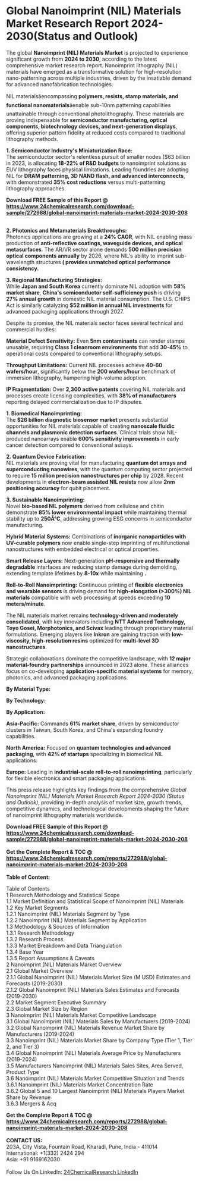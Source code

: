 <h1>Global Nanoimprint (NIL) Materials Market Research Report 2024-2030(Status and Outlook)</h1><p>The global <strong>Nanoimprint (NIL) Materials Market</strong> is projected to experience significant growth from <strong>2024 to 2030</strong>, according to the latest comprehensive market research report. Nanoimprint lithography (NIL) materials have emerged as a transformative solution for high-resolution nano-patterning across multiple industries, driven by the insatiable demand for advanced nanofabrication technologies.</p><p>NIL materialsâencompassing <strong>polymers, resists, stamp materials, and functional nanomaterials</strong>âenable sub-10nm patterning capabilities unattainable through conventional photolithography. These materials are proving indispensable for <strong>semiconductor manufacturing, optical components, biotechnology devices, and next-generation displays</strong>, offering superior pattern fidelity at reduced costs compared to traditional lithography methods.</p><p><strong>1. Semiconductor Industry's Miniaturization Race:</strong><br>
The semiconductor sector's relentless pursuit of smaller nodes ($63 billion in 2023, is allocating <strong>18-22% of R&amp;D budgets</strong> to nanoimprint solutions as EUV lithography faces physical limitations. Leading foundries are adopting NIL for <strong>DRAM patterning, 3D NAND flash, and advanced interconnects</strong>, with demonstrated <strong>35% cost reductions</strong> versus multi-patterning lithography approaches.</p><div><b>Download FREE Sample of this Report @ 
            <a href="https://www.24chemicalresearch.com/download-sample/272988/global-nanoimprint-materials-market-2024-2030-208">
            https://www.24chemicalresearch.com/download-sample/272988/global-nanoimprint-materials-market-2024-2030-208</a></b></div><br><p><strong>2. Photonics and Metamaterials Breakthroughs:</strong><br>
Photonics applications are growing at a <strong>24% CAGR</strong>, with NIL enabling mass production of <strong>anti-reflective coatings, waveguide devices, and optical metasurfaces</strong>. The AR/VR sector alone demands <strong>500 million precision optical components annually</strong> by 2026, where NIL's ability to imprint sub-wavelength structures <strong>( provides unmatched optical performance consistency.</strong></p><p><strong>3. Regional Manufacturing Strategies:</strong><br>
While <strong>Japan and South Korea</strong> currently dominate NIL adoption with <strong>58% market share</strong>, <strong>China's semiconductor self-sufficiency push</strong> is driving <strong>27% annual growth</strong> in domestic NIL material consumption. The U.S. CHIPS Act is similarly catalyzing <strong>$52 million in annual NIL investments</strong> for advanced packaging applications through 2027.</p><p>Despite its promise, the NIL materials sector faces several technical and commercial hurdles:</p><p><strong>Material Defect Sensitivity:</strong> Even <strong>5nm contaminants</strong> can render stamps unusable, requiring <strong>Class 1 cleanroom environments</strong> that add <strong>30-45%</strong> to operational costs compared to conventional lithography setups.</p><p><strong>Throughput Limitations:</strong> Current NIL processes achieve <strong>40-60 wafers/hour</strong>, significantly below the <strong>200 wafers/hour</strong> benchmark of immersion lithography, hampering high-volume adoption.</p><p><strong>IP Fragmentation:</strong> Over <strong>2,300 active patents</strong> covering NIL materials and processes create licensing complexities, with <strong>38% of manufacturers</strong> reporting delayed commercialization due to IP disputes.</p><p><strong>1. Biomedical Nanoimprinting:</strong><br>
The <strong>$26 billion diagnostic biosensor market</strong> presents substantial opportunities for NIL materials capable of creating <strong>nanoscale fluidic channels and plasmonic detection surfaces</strong>. Clinical trials show NIL-produced nanoarrays enable <strong>600% sensitivity improvements</strong> in early cancer detection compared to conventional assays.</p><p><strong>2. Quantum Device Fabrication:</strong><br>
NIL materials are proving vital for manufacturing <strong>quantum dot arrays and superconducting nanowires</strong>, with the quantum computing sector projected to require <strong>15 million precision nanostructures per chip</strong> by 2028. Recent developments in <strong>electron-beam assisted NIL resists</strong> now allow <strong>2nm positioning accuracy</strong> for qubit placement.</p><p><strong>3. Sustainable Nanoimprinting:</strong><br>
Novel <strong>bio-based NIL polymers</strong> derived from cellulose and chitin demonstrate <strong>85% lower environmental impact</strong> while maintaining thermal stability up to <strong>250Â°C</strong>, addressing growing ESG concerns in semiconductor manufacturing.</p><p><strong>Hybrid Material Systems:</strong> Combinations of <strong>inorganic nanoparticles with UV-curable polymers</strong> now enable single-step imprinting of multifunctional nanostructures with embedded electrical or optical properties.</p><p><strong>Smart Release Layers:</strong> Next-generation <strong>pH-responsive and thermally degradable</strong> interfaces are reducing stamp damage during demolding, extending template lifetimes by <strong>8-10x</strong> while maintaining <strong>.</strong></p><p><strong>Roll-to-Roll Nanoimprinting:</strong> Continuous printing of <strong>flexible electronics and wearable sensors</strong> is driving demand for <strong>high-elongation (&gt;300%) NIL materials</strong> compatible with web processing at speeds exceeding <strong>10 meters/minute</strong>.</p><p>The NIL materials market remains <strong>technology-driven and moderately consolidated</strong>, with key innovators including <strong>NTT Advanced Technology, Toyo Gosei, Morphotonics, and Scivax</strong> leading through proprietary material formulations. Emerging players like <strong>Inkron</strong> are gaining traction with <strong>low-viscosity, high-resolution resins</strong> optimized for <strong>multi-level 3D nanostructures</strong>.</p><p>Strategic collaborations dominate the competitive landscape, with <strong>12 major material-foundry partnerships</strong> announced in 2023 alone. These alliances focus on co-developing <strong>application-specific material systems</strong> for memory, photonics, and advanced packaging applications.</p><p><strong>By Material Type:</strong></p><p><strong>By Technology:</strong></p><p><strong>By Application:</strong></p><p><strong>Asia-Pacific:</strong> Commands <strong>61% market share</strong>, driven by semiconductor clusters in Taiwan, South Korea, and China's expanding foundry capabilities.</p><p><strong>North America:</strong> Focused on <strong>quantum technologies and advanced packaging</strong>, with <strong>42% of startups</strong> specializing in biomedical NIL applications.</p><p><strong>Europe:</strong> Leading in <strong>industrial-scale roll-to-roll nanoimprinting</strong>, particularly for flexible electronics and smart packaging applications.</p><p>This press release highlights key findings from the comprehensive <em>Global Nanoimprint (NIL) Materials Market Research Report 2024-2030 (Status and Outlook)</em>, providing in-depth analysis of market size, growth trends, competitive dynamics, and technological developments shaping the future of nanoimprint lithography materials worldwide.</p><div><b>Download FREE Sample of this Report @ 
            <a href="https://www.24chemicalresearch.com/download-sample/272988/global-nanoimprint-materials-market-2024-2030-208">
            https://www.24chemicalresearch.com/download-sample/272988/global-nanoimprint-materials-market-2024-2030-208</a></b></div><br><div><b>Get the Complete Report & TOC @ 
            <a href="https://www.24chemicalresearch.com/reports/272988/global-nanoimprint-materials-market-2024-2030-208">
            https://www.24chemicalresearch.com/reports/272988/global-nanoimprint-materials-market-2024-2030-208</a></b></div><br>
            <b>Table of Content:</b><p>Table of Contents<br />
1 Research Methodology and Statistical Scope<br />
1.1 Market Definition and Statistical Scope of Nanoimprint (NIL) Materials<br />
1.2 Key Market Segments<br />
1.2.1 Nanoimprint (NIL) Materials Segment by Type<br />
1.2.2 Nanoimprint (NIL) Materials Segment by Application<br />
1.3 Methodology & Sources of Information<br />
1.3.1 Research Methodology<br />
1.3.2 Research Process<br />
1.3.3 Market Breakdown and Data Triangulation<br />
1.3.4 Base Year<br />
1.3.5 Report Assumptions & Caveats<br />
2 Nanoimprint (NIL) Materials Market Overview<br />
2.1 Global Market Overview<br />
2.1.1 Global Nanoimprint (NIL) Materials Market Size (M USD) Estimates and Forecasts (2019-2030)<br />
2.1.2 Global Nanoimprint (NIL) Materials Sales Estimates and Forecasts (2019-2030)<br />
2.2 Market Segment Executive Summary<br />
2.3 Global Market Size by Region<br />
3 Nanoimprint (NIL) Materials Market Competitive Landscape<br />
3.1 Global Nanoimprint (NIL) Materials Sales by Manufacturers (2019-2024)<br />
3.2 Global Nanoimprint (NIL) Materials Revenue Market Share by Manufacturers (2019-2024)<br />
3.3 Nanoimprint (NIL) Materials Market Share by Company Type (Tier 1, Tier 2, and Tier 3)<br />
3.4 Global Nanoimprint (NIL) Materials Average Price by Manufacturers (2019-2024)<br />
3.5 Manufacturers Nanoimprint (NIL) Materials Sales Sites, Area Served, Product Type<br />
3.6 Nanoimprint (NIL) Materials Market Competitive Situation and Trends<br />
3.6.1 Nanoimprint (NIL) Materials Market Concentration Rate<br />
3.6.2 Global 5 and 10 Largest Nanoimprint (NIL) Materials Players Market Share by Revenue<br />
3.6.3 Mergers & Acq</p><div><b>Get the Complete Report & TOC @ 
            <a href="https://www.24chemicalresearch.com/reports/272988/global-nanoimprint-materials-market-2024-2030-208">
            https://www.24chemicalresearch.com/reports/272988/global-nanoimprint-materials-market-2024-2030-208</a></b></div><br><b>CONTACT US:</b><br>
            203A, City Vista, Fountain Road, Kharadi, Pune, India - 411014<br>
            International: +1(332) 2424 294<br>
            Asia: +91 9169162030 <br><br>
            Follow Us On LinkedIn: <a href="https://www.linkedin.com/company/24chemicalresearch/">24ChemicalResearch LinkedIn</a>
